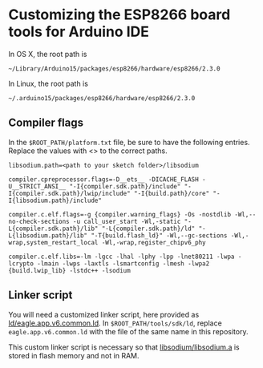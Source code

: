 # Customizing the ESP8266 board tools for Arduino IDE

In OS X, the root path is

    ~/Library/Arduino15/packages/esp8266/hardware/esp8266/2.3.0

In Linux, the root path is

    ~/.arduino15/packages/esp8266/hardware/esp8266/2.3.0

## Compiler flags

In the `$ROOT_PATH/platform.txt` file, be sure to have the following entries.  Replace the values with <> to the correct paths.

    libsodium.path=<path to your sketch folder>/libsodium

    compiler.cpreprocessor.flags=-D__ets__ -DICACHE_FLASH -U__STRICT_ANSI__ "-I{compiler.sdk.path}/include" "-I{compiler.sdk.path}/lwip/include" "-I{build.path}/core" "-I{libsodium.path}/include"

    compiler.c.elf.flags=-g {compiler.warning_flags} -Os -nostdlib -Wl,--no-check-sections -u call_user_start -Wl,-static "-L{compiler.sdk.path}/lib" "-L{compiler.sdk.path}/ld" "-L{libsodium.path}/lib" "-T{build.flash_ld}" -Wl,--gc-sections -Wl,-wrap,system_restart_local -Wl,-wrap,register_chipv6_phy

    compiler.c.elf.libs=-lm -lgcc -lhal -lphy -lpp -lnet80211 -lwpa -lcrypto -lmain -lwps -laxtls -lsmartconfig -lmesh -lwpa2 {build.lwip_lib} -lstdc++ -lsodium

## Linker script

You will need a customized linker script, here provided as
[ld/eagle.app.v6.common.ld](ld/eagle.app.v6.common.ld).  In `$ROOT_PATH/tools/sdk/ld`,
replace `eagle.app.v6.common.ld` with the file of the same name in this
repository.

This custom linker script is necessary so that
[libsodium/libsodium.a](libsodium/libsodium.a) is stored in flash memory and
not in RAM.

